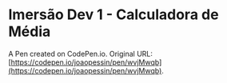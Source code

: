 # Imersão Dev 1 - Calculadora de Média

A Pen created on CodePen.io. Original URL: [https://codepen.io/joaopessin/pen/wvjMwqb](https://codepen.io/joaopessin/pen/wvjMwqb).


